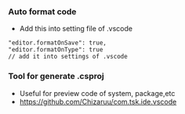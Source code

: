 ### Auto format code 
- Add this into setting file of .vscode
```
"editor.formatOnSave": true,
"editor.formatOnType": true
// add it into settings of .vscode
```

### Tool for generate .csproj 
- Useful for preview code of system, package,etc
- https://github.com/Chizaruu/com.tsk.ide.vscode

